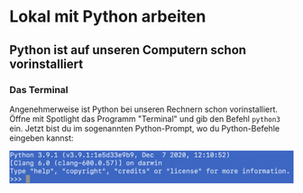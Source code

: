 # Lokal mit Python arbeiten

## Python ist auf unseren Computern schon vorinstalliert

### Das Terminal

Angenehmerweise ist Python bei unseren Rechnern schon vorinstalliert. Öffne mit Spotlight das Programm "Terminal" und gib den Befehl `python3` ein. Jetzt bist du im sogenannten Python-Prompt, wo du Python-Befehle eingeben kannst:

![Der Python Prompt](../.gitbook/assets/grafik%20%286%29.png)



